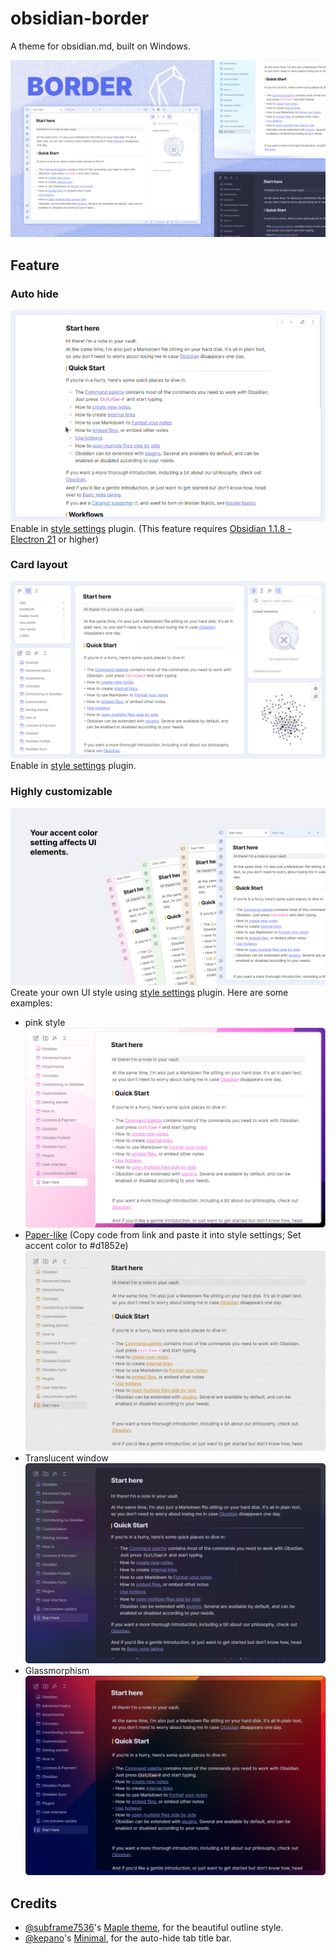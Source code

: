 # obsidian-border

A theme for obsidian.md, built on Windows.

![screenshot](cover-lg.png)

## Feature

### Auto hide

![screenshot](img/screenshot.gif)
Enable in [style settings](https://github.com/mgmeyers/obsidian-style-settings) plugin.
(This feature requires [Obsidian 1.1.8 - Electron 21](https://github.com/obsidianmd/obsidian-releases/releases/tag/v1.1.8-E21) or higher)

### Card layout

![screenshot](img/card.png)
Enable in [style settings](https://github.com/mgmeyers/obsidian-style-settings) plugin.

### Highly customizable

![screenshot](img/screenshot-1.png)
Create your own UI style using [style settings](https://github.com/mgmeyers/obsidian-style-settings) plugin. Here are some examples:

+ pink style
![screenshot](img/pink.png)
+ [Paper-like](https://github.com/Akifyss/obsidian-border/blob/main/presets/Paper-like.json)
(Copy code from link and paste it into style settings; Set accent color to #d1852e)
![screenshot](img/paper.png)
+ Translucent window
![screenshot](img/Translucent.png)
+ Glassmorphism
![screenshot](img/Glass.png)

## Credits

+ [@subframe7536](https://github.com/subframe7536)'s [Maple theme](https://github.com/subframe7536/obsidian-theme-maple), for the beautiful outline style.
+ [@kepano](https://github.com/kepano)'s [Minimal](https://github.com/kepano/obsidian-minimal), for the auto-hide tab title bar.
